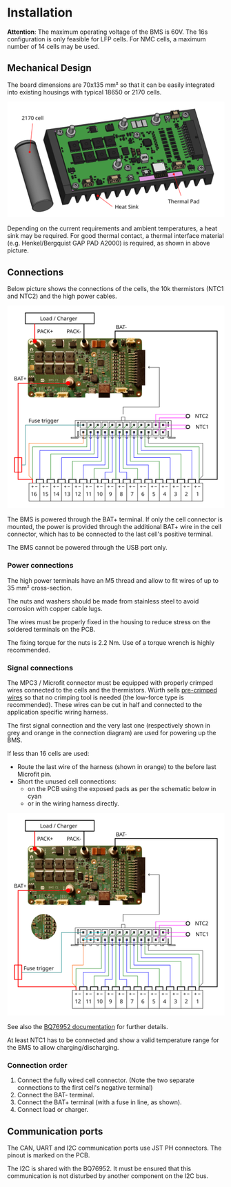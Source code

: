 # Installation

**Attention**: The maximum operating voltage of the BMS is 60V. The 16s configuration is only feasible for LFP cells. For NMC cells, a maximum number of 14 cells may be used.

## Mechanical Design

The board dimensions are 70x135 mm² so that it can be easily integrated into existing housings with typical 18650 or 2170 cells.

![BMS mounted on a heat sink](./images/bms-c1_heatsink.svg)

Depending on the current requirements and ambient temperatures, a heat sink may be required. For good thermal contact, a thermal interface material (e.g. Henkel/Bergquist GAP PAD A2000) is required, as shown in above picture.

## Connections

Below picture shows the connections of the cells, the 10k thermistors (NTC1 and NTC2) and the high power cables.

![BMS connections](./images/bms-c1_connections.svg)

The BMS is powered through the BAT+ terminal. If only the cell connector is mounted, the power is provided through the additional BAT+ wire in the cell connector, which has to be connected to the last cell's positive terminal.

The BMS cannot be powered through the USB port only.

### Power connections

The high power terminals have an M5 thread and allow to fit wires of up to 35 mm² cross-section.

The nuts and washers should be made from stainless steel to avoid corrosion with copper cable lugs.

The wires must be properly fixed in the housing to reduce stress on the soldered terminals on the PCB.

The fixing torque for the nuts is 2.2 Nm. Use of a torque wrench is highly recommended.

### Signal connections

The MPC3 / Microfit connector must be equipped with properly crimped wires connected to the cells and the thermistors. Würth sells [pre-crimped wires](https://www.we-online.com/de/components/products/em/connectors/wire-to-board/wr_mpc3/wr_mpc3_pre_crimped_wire) so that no crimping tool is needed (the low-force type is recommended). These wires can be cut in half and connected to the application specific wiring harness.

The first signal connection and the very last one (respectively shown in grey and orange in the connection diagram) are used for powering up the BMS.

If less than 16 cells are used:

- Route the last wire of the harness (shown in orange) to the before last Microfit pin.
- Short the unused cell connections: 
  - on the PCB using the exposed pads as per the schematic below in cyan
  - or in the wiring harness directly. 


![BMS connections](./images/bms-c1_connections_12s.svg)

See also the [BQ76952 documentation](https://www.ti.com/product/BQ76952) for further details.

At least NTC1 has to be connected and show a valid temperature range for the BMS to allow charging/discharging.

### Connection order

1. Connect the fully wired cell connector. (Note the two separate connections to the first cell's negative terminal)
2. Connect the BAT- terminal.
3. Connect the BAT+ terminal (with a fuse in line, as shown).
4. Connect load or charger.

## Communication ports

The CAN, UART and I2C communication ports use JST PH connectors. The pinout is marked on the PCB.

The I2C is shared with the BQ76952. It must be ensured that this communication is not disturbed by another component on the I2C bus.
